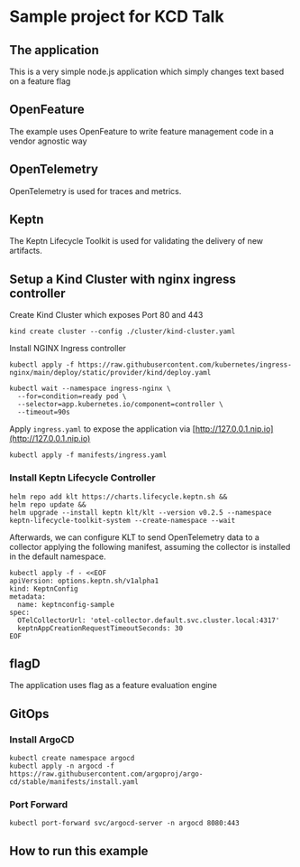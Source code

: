 # Sample project for KCD Talk


## The application

This is a very simple node.js application which simply changes text based on a feature flag

## OpenFeature

The example uses OpenFeature to write feature management code in a vendor agnostic way

## OpenTelemetry

OpenTelemetry is used for traces and metrics.

## Keptn

The Keptn Lifecycle Toolkit is used for validating the delivery of new artifacts.

## Setup a Kind Cluster with nginx ingress controller

Create Kind Cluster which exposes Port 80 and 443

```shell
kind create cluster --config ./cluster/kind-cluster.yaml
```

Install NGINX Ingress controller
```shell
kubectl apply -f https://raw.githubusercontent.com/kubernetes/ingress-nginx/main/deploy/static/provider/kind/deploy.yaml

kubectl wait --namespace ingress-nginx \
  --for=condition=ready pod \
  --selector=app.kubernetes.io/component=controller \
  --timeout=90s
```

Apply `ingress.yaml` to expose the application via [http://127.0.0.1.nip.io](http://127.0.0.1.nip.io)

```shell
kubectl apply -f manifests/ingress.yaml
```


### Install Keptn Lifecycle Controller

```shell
helm repo add klt https://charts.lifecycle.keptn.sh &&
helm repo update &&
helm upgrade --install keptn klt/klt --version v0.2.5 --namespace keptn-lifecycle-toolkit-system --create-namespace --wait
```

Afterwards, we can configure KLT to send OpenTelemetry data to a collector applying the following manifest, assuming the collector is installed in the default namespace.

```shell
kubectl apply -f - <<EOF
apiVersion: options.keptn.sh/v1alpha1
kind: KeptnConfig
metadata:
  name: keptnconfig-sample
spec:
  OTelCollectorUrl: 'otel-collector.default.svc.cluster.local:4317'
  keptnAppCreationRequestTimeoutSeconds: 30
EOF
```

## flagD

The application uses flag as a feature evaluation engine

## GitOps

### Install ArgoCD

```
kubectl create namespace argocd
kubectl apply -n argocd -f https://raw.githubusercontent.com/argoproj/argo-cd/stable/manifests/install.yaml
```

### Port Forward
```
kubectl port-forward svc/argocd-server -n argocd 8080:443
```


## How to run this example

